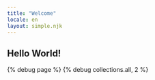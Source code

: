 ```yaml
---
title: "Welcome"
locale: en
layout: simple.njk
---
```

## Hello World!
{% debug page %}
{% debug collections.all, 2 %}
